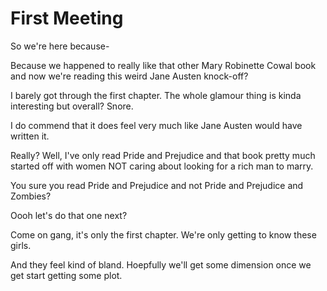 # First Meeting
So we're here because-

Because we happened to really like that other Mary Robinette Cowal book and now we're reading this weird Jane Austen knock-off?

I barely got through the first chapter.  The whole glamour thing is kinda interesting but overall? Snore.

I do commend that it does feel very much like Jane Austen would have written it.

Really? Well, I've only read Pride and Prejudice and that book pretty much started off with women NOT caring about looking for a rich man to marry.

You sure you read Pride and Prejudice and not Pride and Prejudice and Zombies?

Oooh let's do that one next?

Come on gang, it's only the first chapter.  We're only getting to know these girls.

And they feel kind of bland.  Hoepfully we'll get some dimension once we get start getting some plot.
